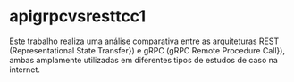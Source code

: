 # apigrpcvsresttcc1
Este trabalho realiza uma análise comparativa entre as arquiteturas REST (Representational State Transfer}) e gRPC (gRPC Remote Procedure Call}), ambas amplamente utilizadas em diferentes tipos de estudos de caso na internet. 
